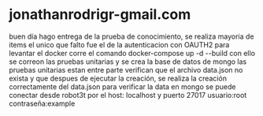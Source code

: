 # jonathanrodrigr-gmail.com
buen día hago entrega de la prueba de conocimiento, 
se realiza mayoria de items el unico que falto fue el de la autenticacion con OAUTH2 
para levantar el docker corre el comando
docker-compose up -d --build 
con ello se correon las pruebas unitarias y se crea la base de datos de mongo
las pruebas unitarias estan entre parte verifican que el archivo data.json no exista
y que despues de ejecutar la creación, se realiza la creación correctamente del data.json
para verificar la data en mongo se puede conectar desde robot3t 
por el host: localhost y puerto 27017 usuario:root contraseña:example
